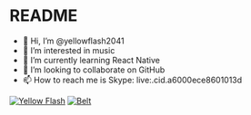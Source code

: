 # README

- 👋 Hi, I’m @yellowflash2041
- 👀 I’m interested in music
- 🌱 I’m currently learning React Native
- 💞️ I’m looking to collaborate on GitHub
- 📫 How to reach me is Skype: live:.cid.a6000ece8601013d

[![Yellow Flash](https://user-images.githubusercontent.com/110062591/199079656-423e3923-2c4a-4b45-bd66-a0760455b2e6.gif)](https://Rasengan.yellowflash2041.repl.co)
[![Belt](https://user-images.githubusercontent.com/110062591/199147526-92851eac-ab2e-42b3-a674-4364f3954945.gif)](https://Belt.yellowflash2041.repl.co)

<!---
yellowflash2041/yellowflash2041 is a ✨ special ✨ repository because its `README.md` (this file) appears on your GitHub profile.
You can click the Preview link to take a look at your changes.
--->
